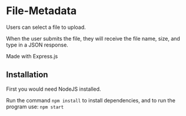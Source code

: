 # File-Metadata

Users can select a file to upload. 

When the user submits the file, they will receive the file name, size, and type in a JSON response.

Made with Express.js

## Installation

First you would need NodeJS installed.

Run the command `npm install` to install dependencies, and to run the program use: `npm start`
